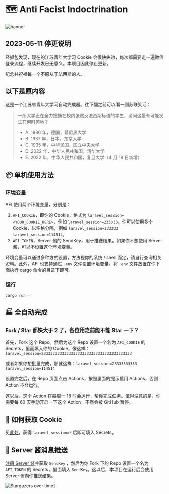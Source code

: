 # 🗺 Anti Facist Indoctrination

![banner](https://socialify.git.ci/lixiang810/AntiFacistIndoctrination/image?description=1&font=KoHo&forks=1&issues=1&language=1&name=1&owner=1&pattern=Circuit%20Board&pulls=1&stargazers=1&theme=Dark)

## 2023-05-11 停更说明

经抓包发现，现在的江苏青年大学习 Cookie 会很快失效，每次都需要走一遍微信登录流程，继续开发已无意义。本项目因此停止更新。

纪念并祝福每一个不服从于法西斯的人。

## 以下是原内容

这是一个江苏省青年大学习自动完成器。往下翻之前可以看一则苏联笑话：

> 一所大学正在全力搜捕在校内张贴反法西斯标语的学生，请问这最有可能发生在何时何地？
>
> - A. 1936 年，德国，慕尼黑大学
> - B. 1937 年，日本，东京大学
> - C. 1935 年，中华民国，国立中央大学
> - D. 2022 年，中华人民共和国，清华大学
> - E. 2022 年，中华人民共和国，复旦大学（4 月 18 日新增）

## 📦 单机使用方法

### 环境变量

AFI 使用两个环境变量，分别是：

1. `AFI_COOKIE`，即你的 Cookie，格式为 `laravel_session=<YOUR_COOKIE_HERE>`，例如 `laravel_session=233333`。你可以使用多个 Cookie，以空格分隔，例如 `laravel_session=233333 laravel_session=114514`。
2. `AFI_TOKEN`，Server 酱的 SendKey，用于推送结果。如果你不想使用 Server 酱，可以不设置这个环境变量。

环境变量可以通过多种方式设置，方法视你的系统 / shell 而定，请自行查询相关资料。此外，AFI 也支持通过 `.env` 文件设置环境变量。将 `.env` 文件放置在你下面执行 cargo 命令的目录下即可。

### 运行

```bash
cargo run -r
```

## 🏭 全自动完成

### Fork / Star 都快大于 2 了，各位用之前能不能 Star 一下？

首先，Fork 这个 Repo。然后为这个 Repo 设置一个名为 `AFI_COOKIE` 的 Secrets，里面填入你的 Cookie，像这样：`laravel_session=2333333333333333333333333333333333333333`

或者如果你想批量完成，那就这样：`laravel_session=23333333333 laravel_session=114514`

设置完之后，在 Repo 页面点击 Actions，按照里面的提示启用 Actions，否则 Action 不会运行。

这以后，这个 Action 在每周一 18 时会运行，帮你完成任务。值得注意的是，你需要每 60 天手动开启一下这个 Action，不然会被 GitHub 暂停。

## 🍪 如何获取 Cookie

见[此处](https://web.archive.org/web/20230306140515/https://yuzaii.github.io/archives/c59a0c1a.html)，获得 `laravel_session=*` 后即可填入 Secrets。

## 📱 Server 酱消息推送

[注册 Server 酱](https://sct.ftqq.com/)并获取 `SendKey` ，然后为你 Fork 下的 Repo 设置一个名为 `AFI_TOKEN` 的 Secrets，里面填入 `SendKey`。这以后，本项目在运行后会使用 Server 酱向你推送结果。

![Stargazers over time](https://starchart.cc/BeiyanYunyi/AntifacistIndoctrination.svg)]
